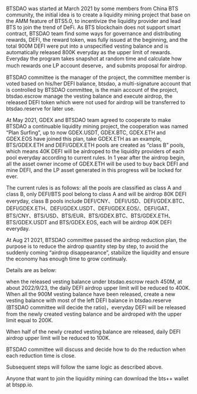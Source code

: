BTSDAO was started at March 2021 by some members from China BTS community, the initial idea is to create a liquidity mining project that base on the AMM feature of BTS5.0, to incentivize the liquidity provider and lead BTS to join the trend of DeFi. As BTS blockchain does not support smart contract, BTSDAO team find some ways for governance and distributing rewards, DEFI, the reward token, was fully issued at the beginning, and the total 900M DEFI were put into a unspecified vesting balance and is automatically released 800K everyday as the upper limit of rewards. Everyday the program takes snapshot at random time and calculate how much rewards one LP account deserve，and submits proposal for airdrop.

BTSDAO committee is the manager of the project, the committee member is voted based on his/her DEFI balance, btsdao, a multi-signature account that is controlled by BTSDAO committee,  is the main account of the project, btsdao.escrow manage the vesting balance and execute airdrop, the released DEFI token which were not used for airdrop will be transferred to btsdao.reserve for later use.

At May 2021, GDEX and BTSDAO team agreed to cooperate to make BTSDAO a continuable liquidity mining project, the cooperation was named “Plan Surfing”, up to now GDEX.USDT, GDEX.BTC, GDEX.ETH and GDEX.EOS have joined this plan, take GDEX.ETH as an example, BTS/GDEX.ETH and DEFI/GDEX.ETH pools are created as “class B” pools, which means 40K DEFI will be airdroped to the liquidity providers of each pool everyday  according to current rules. In 1 year after the airdrop begin, all the asset owner income of GDEX.ETH will be used to buy back DEFI and mine DEFI, and the LP asset generated in this progress will be locked for ever. 

The current rules is as follows: all the pools are classified as class A and class B, only DEFI/BTS pool belong to class A and will be airdrop 80K DEFI everyday, class B pools include DEFI/CNY、 DEFI/USD、DEFI/GDEX.BTC、 DEFI/GDEX.ETH、DEFI/GDEX.USDT、DEFI/GDEX.EOS/、DEFI/GAT、BTS/CNY、BTS/USD、BTS/EUR、BTS/GDEX.BTC、BTS/GDEX.ETH、 BTS/GDEX.USDT and BTS/GDEX.EOS, each will be airdrop 40K DEFI everyday.

At Aug 21 2021, BTSDAO committee passed the airdrop reduction plan,  the purpose is to reduce the airdrop quantity step by step, to avoid the suddenly coming “airdrop disappearance”, stabilize the liquidity and ensure the economy has enough time to grow continualy.

Details are as below:

when the released vesting balance under btsdao.escrow reach 450M, at about 2022/9/23, the daily DEFI airdrop upper limit will be reduced to 400K.
When all the 900M vesting balance have been released, create a new vesting balance with most of the left DEFI balance in btsdao.reserve (BTSDAO committee will decide the ratio)，everyday DEFI will be released from the newly created vesting balance and be airdroped  with the upper limit equal to 200K.

When half of the newly created vesting balance are released, daily DEFI airdrop upper limit will be reduced to 100K.

BTSDAO committee will discuss and decide how to do the reduction when each reduction time is close.

Subsequent steps will follow the same logic as described above.

Anyone that want to join the liquidity mining can download the bts++ wallet at btspp.io. 
